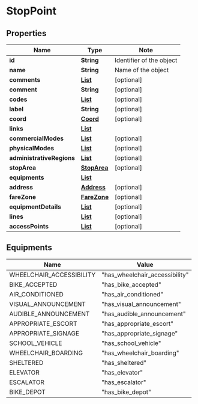 # StopPoint

## Properties

Name | Type | Note
---- | ---- | ----
**id** | **String** | Identifier of the object 
**name** | **String** | Name of the object 
**comments** | [**List<Comment>**](Comment.md) | [optional] 
**comment** | **String** | [optional] 
**codes** | [**List<Code>**](Code.md) | [optional] 
**label** | **String** | [optional] 
**coord** | [**Coord**](Coord.md) | [optional] 
**links** | [**List<LinkSchema>**](LinkSchema.md) | 
**commercialModes** | [**List<CommercialMode>**](CommercialMode.md) | [optional] 
**physicalModes** | [**List<PhysicalMode>**](PhysicalMode.md) | [optional] 
**administrativeRegions** | [**List<Admin>**](Admin.md) | [optional] 
**stopArea** | [**StopArea**](StopArea.md) | [optional] 
**equipments** | [**List<Equipments>**](#Equipments) | 
**address** | [**Address**](Address.md) | [optional] 
**fareZone** | [**FareZone**](FareZone.md) | [optional] 
**equipmentDetails** | [**List<EquipmentDetails>**](EquipmentDetails.md) | [optional] 
**lines** | [**List<Line>**](Line.md) | [optional] 
**accessPoints** | [**List<PathWay>**](PathWay.md) | [optional] 

## Equipments

Name | Value
---- | -----
WHEELCHAIR_ACCESSIBILITY | "has_wheelchair_accessibility"
BIKE_ACCEPTED | "has_bike_accepted"
AIR_CONDITIONED | "has_air_conditioned"
VISUAL_ANNOUNCEMENT | "has_visual_announcement"
AUDIBLE_ANNOUNCEMENT | "has_audible_announcement"
APPROPRIATE_ESCORT | "has_appropriate_escort"
APPROPRIATE_SIGNAGE | "has_appropriate_signage"
SCHOOL_VEHICLE | "has_school_vehicle"
WHEELCHAIR_BOARDING | "has_wheelchair_boarding"
SHELTERED | "has_sheltered"
ELEVATOR | "has_elevator"
ESCALATOR | "has_escalator"
BIKE_DEPOT | "has_bike_depot"

